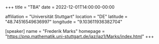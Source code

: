 +++
title = "TBA"
date = 2022-12-01T14:00:00-00:00

affiliation = "Universität Stuttgart"
location = "DE"
latitude = "48.74516549636997"
longitude = "9.103611936382704"

[speaker]
  name = "Frederik Marks"
  homepage = "https://pnp.mathematik.uni-stuttgart.de/iaz/iaz1/Marks/index.html"
+++
